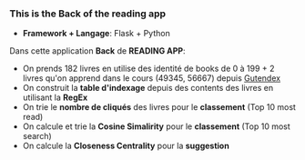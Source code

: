 ### This is the Back of the reading app

- **Framework + Langage**: Flask + Python

Dans cette application **Back** de **READING APP**:

- On prends 182 livres en utilise des identité de books de 0 à 199 + 2 livres qu'on apprend dans le cours (49345, 56667) depuis [Gutendex](https://gutendex.com/)
- On construit la **table d'indexage** depuis des contents des livres en utilisant la **RegEx**
- On trie le **nombre de cliqués** des livres pour le **classement** (Top 10 most read)
- On calcule et trie la **Cosine Simalirity** pour le **classement** (Top 10 most search)
- On calcule la **Closeness Centrality** pour la **suggestion**
